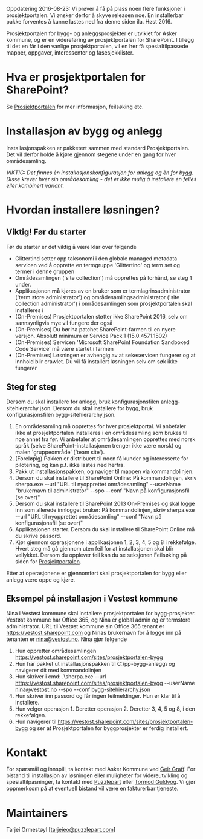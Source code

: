 Oppdatering 2016-08-23: Vi prøver å få på plass noen flere funksjoner i prosjektportalen. Vi ønsker derfor å skyve releasen noe. En installerbar pakke forventes å kunne lastes ned fra denne siden ila. Høst 2016.

Prosjektportalen for bygg- og anleggsprosjekter er utviklet for Asker kommune, og er en videreføring av prosjektportalen for SharePoint. I tillegg til det en får i den vanlige prosjektportalen, vil en her få spesialtilpassede mapper, oppgaver, interessenter og fasesjekklister.

# Hva er prosjektportalen for SharePoint?

Se <a href="https://github.com/prosjektstotte/sp-prosjektportal">Prosjektportalen</a> for mer informasjon, feilsøking etc.

# Installasjon av bygg og anlegg

Installasjonspakken er pakketert sammen med standard Prosjektportalen. Det vil derfor holde å kjøre gjennom stegene under en gang for hver områdesamling.

*VIKTIG: Det finnes èn installasjonskonfigurasjon for anlegg og èn for bygg. Disse krever _hver sin_ områdesamling - det er ikke mulig å installere en felles eller kombinert variant.*

# Hvordan installere løsningen?
## Viktig! Før du starter
Før du starter er det viktig å være klar over følgende
* Glittertind setter opp taksonomi i den globale managed metadata servicen ved å opprette en termgruppe 'Glittertind' og term set og termer i denne gruppen
* Områdesamlingen ('site collection') må opprettes på forhånd, se steg 1 under.
* Applikasjonen <strong>må</strong> kjøres av en bruker som er termlagrinsadministrator ('term store administrator') og områdesamlingsadministrator ('site collection administrator') i områdesamlingen som prosjektportalen skal installeres i
* (On-Premises) Prosjektportalen støtter ikke SharePoint 2016, selv om sannsynligvis mye vil fungere der også
* (On-Premises) Du bør ha patchet SharePoint-farmen til en nyere versjon. Absolutt minimum er Service Pack 1 (15.0.4571.1502)
* (On-Premises) Servicen 'Microsoft SharePoint Foundation Sandboxed Code Service' må være startet i farmen
* (On-Premises) Løsningen er avhengig av at søkeservicen fungerer og at innhold blir crawlet. Du vil få installert løsningen selv om søk ikke fungerer

## Steg for steg

Dersom du skal installere for anlegg, bruk konfigurasjonsfilen anlegg-sitehierarchy.json. Dersom du skal installere for bygg, bruk konfigurasjonsfilen bygg-sitehierarchy.json.

1. En områdesamling må opprettes for hver prosjektportal. Vi anbefaler ikke at prosjektportalen installeres i en områdesamling som brukes til noe annet fra før. Vi anbefaler at områdesamlingen opprettes med norsk språk (selve SharePoint-installasjonen trenger ikke være norsk) og malen 'gruppeområde' ('team site').
2. (Foreløpig) Pakken er distribuert til noen få kunder og interesserte for pilotering, og kan p.t. ikke lastes ned herfra.
3. Pakk ut installasjonspakken, og naviger til mappen via kommandolinjen.
4. Dersom du skal installere til SharePoint Online: På kommandolinjen, skriv sherpa.exe --url "URL til nyopprettet områdesamling" --userName "brukernavn til administrator" --spo --conf "Navn på konfigurasjonsfil (se over)"
4. Dersom du skal installere til SharePoint 2013 On-Premises og skal logge inn som allerede innlogget bruker: På kommandolinjen, skriv sherpa.exe --url "URL til nyopprettet områdesamling" --conf "Navn på konfigurasjonsfil (se over)"
5. Applikasjonen starter. Dersom du skal installere til SharePoint Online må du skrive passord.
6. Kjør gjennom operasjonene i applikasjonen 1, 2, 3, 4, 5 og 8 i rekkefølge. Hvert steg må gå gjennom uten feil for at installasjonen skal blir vellykket. Dersom du opplever feil kan du se seksjonen Feilsøking på siden for <a href="https://github.com/prosjektstotte/sp-prosjektportal">Prosjektportalen</a>.

Etter at operasjonene er gjennomført skal prosjektportalen for bygg eller anlegg være oppe og kjøre.

## Eksempel på installasjon i Vestøst kommune

Nina i Vestøst kommune skal installere prosjektportalen for bygg-prosjekter. Vestøst kommune har Office 365, og Nina er global admin og er termstore administrator. URL til Vestøst kommune sin Office 365 tenant er https://vestost.sharepoint.com og Ninas brukernavn for å logge inn på tenanten er nina@vestost.no. Nina gjør følgende

1. Hun oppretter områdesamlingen https://vestost.sharepoint.com/sites/prosjektportalen-bygg
2. Hun har pakket ut installasjonspakken til C:\pp-bygg-anlegg\ og navigerer dit med kommandolinjen
3. Hun skriver i cmd: .\sherpa.exe --url https://vestost.sharepoint.com/sites/prosjektportalen-bygg --userName nina@vestost.no --spo --conf bygg-sitehierarchy.json
4. Hun skriver inn passord og får ingen feilmeldinger. Hun er klar til å installere.
5. Hun velger operasjon 1. Deretter operasjon 2. Deretter 3, 4, 5 og 8, i den rekkefølgen.
6. Hun navigerer til https://vestost.sharepoint.com/sites/prosjektportalen-bygg og ser at Prosjektportalen for byggprosjekter er ferdig installert.

# Kontakt
For spørsmål og innspill, ta kontakt med Asker Kommune ved <a href="mailto:Geir.Graff@asker.kommune.no">Geir Graff</a>. For bistand til installasjon av løsningen eller muligheter for videreutvikling og spesialtilpasninger, ta kontakt med <a href="mailto:support@puzzlepart.com">Puzzlepart</a> eller <a href="mailto:tormod.guldvog@puzzlepart.com">Tormod Guldvog</a>. Vi gjør oppmerksom på at eventuell bistand vil være en fakturerbar tjeneste.

# Maintainers
Tarjei Ormestøyl [<a href="mailto:tarjeieo@puzzlepart.com">tarjeieo@puzzlepart.com</a>]
